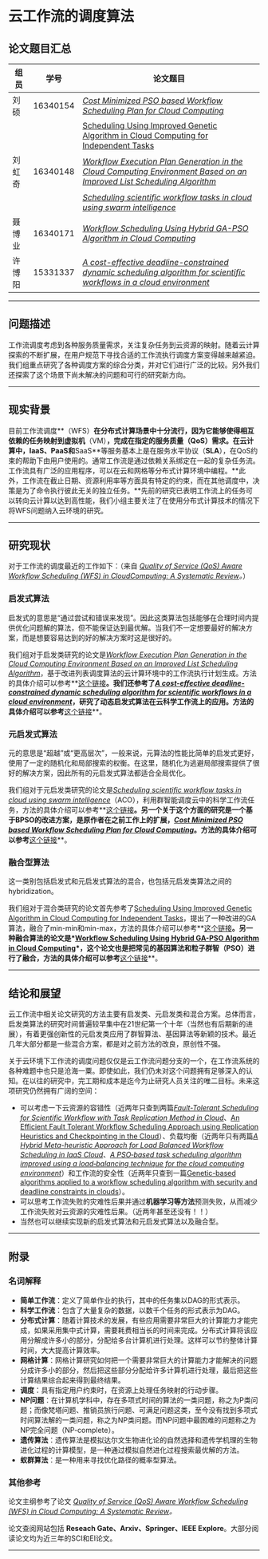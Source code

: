 # 云工作流的调度算法

## 论文题目汇总

| 组员 |学号| 论文题目      |
| ------ | ------ | ------------------------------------------------------------ |
| 刘硕 | 16340154 | *[Cost Minimized PSO based Workflow Scheduling Plan for Cloud Computing](https://www.researchgate.net/profile/Amandeep_Verma2/publication/282448483_Cost_Minimized_PSO_based_Workflow_Scheduling_Plan_for_Cloud_Computing/links/573436df08ae9f741b26204d/Cost-Minimized-PSO-based-Workflow-Scheduling-Plan-for-Cloud-Computing.pdf)* |
|  || [Scheduling Using Improved Genetic Algorithm in Cloud Computing for Independent Tasks](https://dl.acm.org/citation.cfm?id=2345420) |
| 刘虹奇 | 16340148 | [*Workflow Execution Plan Generation in the Cloud Computing Environment Based on an Improved List Scheduling Algorithm*](https://ieeexplore.ieee.org/abstract/document/8327742) |
|        |          | [*Scheduling scientific workflow tasks in cloud using swarm intelligence*](https://ieeexplore.ieee.org/stamp/stamp.jsp?tp=&arnumber=8249991) |
| 聂博业 |16340171| *[Workflow Scheduling Using Hybrid GA-PSO Algorithm in Cloud Computing](https://www.hindawi.com/journals/wcmc/2018/1934784/abs/)* |
| 许博阳 |15331337| [*A cost-effective deadline-constrained dynamic scheduling algorithm for scientific workflows in a cloud environment*](https://ieeexplore.ieee.org/abstract/document/7145406/) |

---

## 问题描述

工作流调度考虑到各种服务质量需求，关注复杂任务到云资源的映射。随着云计算探索的不断扩展，在用户规范下寻找合适的工作流执行调度方案变得越来越紧迫。我们组重点研究了各种调度方案的综合分类，并对它们进行广泛的比较。另外我们还探索了这个场景下尚未解决的问题和可行的研究新方向。

---

## 现实背景

目前工作流调度**（WFS）**在分布式计算场景中十分流行，因为它能够使得相互依赖的任务映射到虚拟机**（VM）**，完成在指定的服务质量（**QoS**）需求。在云计算中，**IaaS**、**PaaS**和**SaaS**等服务基本上是在服务水平协议（**SLA**），在QoS约束的帮助下由用户使用的。通常工作流是通过依赖关系绑定在一起的复杂任务流。工作流具有广泛的应用程序，可以在云和网格等分布式计算环境中编程。**此外，工作流在截止日期、资源利用率等方面具有特定的约束，而在其他调度中，决策是为了命令执行彼此无关的独立任务。**先前的研究已表明工作流上的任务可以转向云计算以达到高性能，我们小组主要关注了在使用分布式计算技术的情况下将WFS问题纳入云环境的研究。

---

## 研究现状

对于工作流的调度最近的工作如下：（来自 *[Quality of Service (QoS) Aware Workflow Scheduling (WFS) in CloudComputing: A Systematic Review](https://link.springer.com/content/pdf/10.1007%2Fs13369-018-3614-3.pdf)。*）



### 启发式算法

启发式的意思是“通过尝试和错误来发现”。因此这类算法包括能够在合理时间内提供优化问题解的算法，但不能保证达到最优解。当我们不一定想要最好的解决方案，而是想要容易达到的好的解决方案时这是很好的。

我们组对于启发类研究的论文是[*Workflow Execution Plan Generation in the Cloud Computing Environment Based on an Improved List Scheduling Algorithm*](https://ieeexplore.ieee.org/abstract/document/8327742)，基于改进列表调度算法的云计算环境中的工作流执行计划生成。方法的具体介绍可以参考**[这个链接](https://github.com/LovelyBuggies/WorkflowSystem_Assignments/blob/master/myHW/%E4%BA%91%E5%B7%A5%E4%BD%9C%E6%B5%81/%E4%B8%AA%E4%BA%BA%E9%98%85%E8%AF%BB%E6%8A%A5%E5%91%8A_16/MD/16340148%E5%88%98%E8%99%B9%E5%A5%87(2)_16.md)**。我们还参考了[*A cost-effective deadline-constrained dynamic scheduling algorithm for scientific workflows in a cloud environment*](https://ieeexplore.ieee.org/abstract/document/7145406/)，研究了动态启发式算法在云科学工作流上的应用。方法的具体介绍可以参考**[这个链接](https://github.com/LovelyBuggies/WorkflowSystem_Assignments/blob/master/myHW/%E4%BA%91%E5%B7%A5%E4%BD%9C%E6%B5%81/%E4%B8%AA%E4%BA%BA%E9%98%85%E8%AF%BB%E6%8A%A5%E5%91%8A_16/MD/15331337%E8%AE%B8%E5%8D%9A%E9%98%B3_16.md)**。

### 元启发式算法

元的意思是“超越”或“更高层次”，一般来说，元算法的性能比简单的启发式更好，使用了一定的随机化和局部搜索的权衡。在这里，随机化为逃避局部搜索提供了很好的解决方案，因此所有的元启发式算法都适合全局优化。

我们组对于元启发类研究的论文是[*Scheduling scientific workflow tasks in cloud using swarm intelligence*](https://ieeexplore.ieee.org/stamp/stamp.jsp?tp=&arnumber=8249991)（ACO），利用群智能调度云中的科学工作流任务，方法的具体介绍可以参考**[这个链接](https://github.com/LovelyBuggies/WorkflowSystem_Assignments/blob/master/myHW/%E4%BA%91%E5%B7%A5%E4%BD%9C%E6%B5%81/%E4%B8%AA%E4%BA%BA%E9%98%85%E8%AF%BB%E6%8A%A5%E5%91%8A_16/MD/16340148%E5%88%98%E8%99%B9%E5%A5%87(1)_16.md)**。另一个关于这个方面的研究是一个基于BPSO的改进方案，是原作者在之前工作上的扩展，*[Cost Minimized PSO based Workflow Scheduling Plan for Cloud Computing](https://www.researchgate.net/profile/Amandeep_Verma2/publication/282448483_Cost_Minimized_PSO_based_Workflow_Scheduling_Plan_for_Cloud_Computing/links/573436df08ae9f741b26204d/Cost-Minimized-PSO-based-Workflow-Scheduling-Plan-for-Cloud-Computing.pdf)*。方法的具体介绍可以参考**[这个链接](https://github.com/LovelyBuggies/WorkflowSystem_Assignments/blob/master/myHW/%E4%BA%91%E5%B7%A5%E4%BD%9C%E6%B5%81/%E4%B8%AA%E4%BA%BA%E9%98%85%E8%AF%BB%E6%8A%A5%E5%91%8A_16/MD/16340154%E5%88%98%E7%A1%95(2)_16.md)**。

### 融合型算法

这一类别包括启发式和元启发式算法的混合，也包括元启发类算法之间的hybridization。

我们组对于混合类研究的论文首先参考了[Scheduling Using Improved Genetic Algorithm in Cloud Computing for Independent Tasks](https://dl.acm.org/citation.cfm?id=2345420)，提出了一种改进的GA算法，融合了min-min和min-max，方法的具体介绍可以参考**[这个链接](https://github.com/LovelyBuggies/WorkflowSystem_Assignments/blob/master/myHW/%E4%BA%91%E5%B7%A5%E4%BD%9C%E6%B5%81/%E4%B8%AA%E4%BA%BA%E9%98%85%E8%AF%BB%E6%8A%A5%E5%91%8A_16/MD/16340154%E5%88%98%E7%A1%95(1)_16.md)**。另一种融合算法的论文是*[Workflow Scheduling Using Hybrid GA-PSO Algorithm in Cloud Computing](https://www.hindawi.com/journals/wcmc/2018/1934784/abs/)*，这个论文也是把常见的基因算法和粒子群智（**PSO**）进行了融合，方法的具体介绍可以参考**[这个链接](https://github.com/LovelyBuggies/WorkflowSystem_Assignments/blob/master/myHW/%E4%BA%91%E5%B7%A5%E4%BD%9C%E6%B5%81/%E4%B8%AA%E4%BA%BA%E9%98%85%E8%AF%BB%E6%8A%A5%E5%91%8A_16/MD/16340171%E8%81%82%E5%8D%9A%E4%B8%9A_16.md)**。

---

## 结论和展望

云工作流中相关论文研究的方法主要有启发类、元启发类和混合方案。总体而言，启发类算法的研究时间普遍较早集中在21世纪第一个十年（当然也有后期新的进展），有着更强创新性的元启发类应用了群智算法、基因算法等新颖的技术。最近几年大部分都是一些混合方案，都是对之前方法的改良，原创性不强。

关于云环境下工作流的调度问题仅仅是云工作流问题分支的一个，在工作流系统的各种难题中也只是沧海一粟。即使如此，我们仍未对这个问题拥有足够深入的认知。在以往的研究中，完工期和成本是迄今为止研究人员关注的唯二目标。未来这项研究仍然拥有广阔的空间：

- 可以考虑一下云资源的容错性（近两年只查到两篇[*Fault-Tolerant Scheduling for Scientific Workflow with Task Replication Method in Cloud*](http://www.scitepress.org/Papers/2018/66873/66873.pdf)、[An Efficient Fault Tolerant Workflow Scheduling Approach using Replication Heuristics and Checkpointing in the Cloud](https://arxiv.org/abs/1810.06361)）、负载均衡（近两年只有两篇[*A Hybrid Meta-heuristic Approach for Load Balanced Workflow Scheduling in IaaS Cloud*](https://link.springer.com/content/pdf/10.1007/978-3-030-05366-6.pdf#page=84)、[*A PSO‐based task scheduling algorithm improved using a load‐balancing technique for the cloud computing environment*](https://onlinelibrary.wiley.com/doi/abs/10.1002/cpe.4368)）和工作流的安全性（近两年只查到一篇[Genetic-based algorithms applied to a workflow scheduling algorithm with security and deadline constraints in clouds](https://www.sciencedirect.com/science/article/pii/S0045790617312259)）。
- 可以思考工作流失败的灾难性后果并通过**机器学习等方法**预测失败，从而减少工作流失败对云资源的灾难性后果。（近两年甚至还没有！！）
- 当然也可以继续实现新的启发式算法和元启发式算法以及融合型。

---

## 附录

### 名词解释

- **简单工作流**：定义了简单作业的执行，其中的任务集以DAG的形式表示。
- **科学工作流**：包含了大量复杂的数据，以数千个任务的形式表示为DAG。
- **分布式计算**：随着计算技术的发展，有些应用需要非常巨大的计算能力才能完成，如果采用集中式计算，需要耗费相当长的时间来完成。分布式计算将该应用分解成许多小的部分，分配给多台计算机进行处理。这样可以节约整体计算时间，大大提高计算效率。
- **网格计算**：网格计算研究如何把一个需要非常巨大的计算能力才能解决的问题分成许多小的部分，然后把这些部分分配给许多计算机进行处理，最后把这些计算结果综合起来得到最终结果。
- **调度**：具有指定用户约束时，在资源上处理任务映射的行动步骤。
- **NP问题**：在计算机学科中，存在多项式时间的算法的一类问题，称之为P类问题；而像梵塔问题、推销员旅行问题、可满足问题这类，至今没有找到多项式时间算法解的一类问题，称之为NP类问题。而NP问题中最困难的问题称之为NP完全问题（NP-complete）。
- **遗传算法**：遗传算法是模拟达尔文生物进化论的自然选择和遗传学机理的生物进化过程的计算模型，是一种通过模拟自然进化过程搜索最优解的方法。
- **蚁群算法**：是一种用来寻找优化路径的概率型算法。

### 其他参考

论文主纲参考了论文 *[Quality of Service (QoS) Aware Workflow Scheduling (WFS) in Cloud
Computing: A Systematic Review](https://link.springer.com/content/pdf/10.1007%2Fs13369-018-3614-3.pdf)。*

论文查阅网站包括 **Reseach Gate、Arxiv、Springer、IEEE Explore**。大部分阅读论文均为近三年的SCI和EI论文。

---

